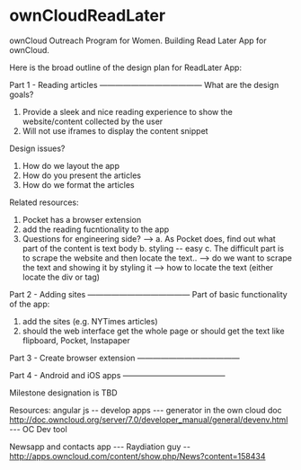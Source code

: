 ownCloudReadLater
=================

ownCloud Outreach Program for Women. Building Read Later App for ownCloud.

Here is the broad outline of the design plan for ReadLater App:

Part 1 - Reading articles
—————————————
What are the design goals?
1. Provide a sleek and nice reading experience to show the website/content collected by the user
2. Will not use iframes to display the content snippet

Design issues?
1. How do we layout the app
2. How do you present the articles
3. How do we format the articles

Related resources:
1. Pocket has a browser extension
2. add the reading fucntionality to the app
3. Questions for engineering side? 
—> 
a. As Pocket does, find out what part of the content is text body
b. styling -- easy
c. The difficult part is to scrape the website and then locate the text..
--> do we want to scrape the text and showing it by styling it
--> how to locate the text (either locate the div or tag)



Part 2 - Adding sites
—————————————
Part of basic functionality of the app:
1. add the sites (e.g. NYTimes articles)
2. should the web interface get the whole page or should get the text like flipboard, Pocket, Instapaper 
 

Part 3 - Create browser extension 
—————————————

Part 4 - Android and iOS apps
—————————————

Milestone designation is TBD


Resources:
angular js -- develop apps --- generator in the own cloud doc
http://doc.owncloud.org/server/7.0/developer_manual/general/devenv.html --- OC Dev tool

Newsapp and contacts app ---
Raydiation guy --  http://apps.owncloud.com/content/show.php/News?content=158434





